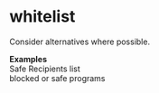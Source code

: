 # whitelist

Consider alternatives where possible.

**Examples**  
Safe Recipients list   
blocked or safe programs
